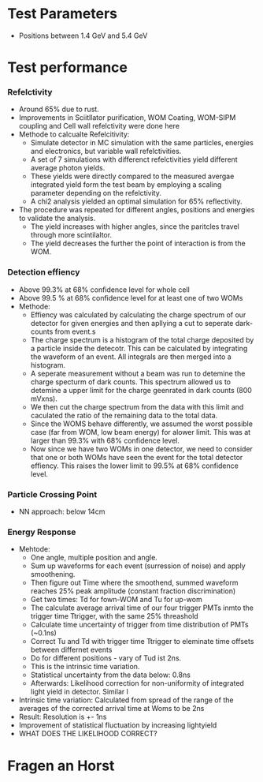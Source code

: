 # Test Parameters

- Positions between 1.4 GeV and 5.4 GeV

# Test performance

### Refelctivity

- Around 65% due to rust.
- Improvements in Sciitllator purification, WOM Coating, WOM-SIPM coupling and Cell wall refelctivity were done here
- Methode to calcualte Refelcitivity: 
	- Simulate detector in MC simulation with the same particles, energies and electronics, but variable wall refelctivities.
	- A set of 7 simulations with differenct refelctivities yield different average photon yields.
	- These yields were directly compared to the measured avergae integrated yield form the test beam by employing a scaling parameter depending on the refelctivity.
	- A chi2 analysis yielded an optimal simulation for 65% reflectivity.
- The procedure was repeated for different angles, positions and energies to validate the analysis. 
	- The yield increases with higher angles, since the paritcles travel through more scintilaltor.
	- The yield decreases the further the point of interaction is from the WOM.

### Detection effiency

- Above 99.3% at 68% confidence level for whole cell
- Above 99.5 % at 68% confidence level for at least one of two WOMs
- Methode:
	- Effiency was calculated by calculating the charge spectrum of our detector for given energies and then apllying a cut to seperate dark-counts from event.s
	- The charge spectrum is a histogram of the total charge deposited by a particle inside the detecotr. This can be calculated by integrating the waveform of an event. All integrals are then merged into a histogram.
	- A seperate measurement without a beam was run to detemine the charge specturm of dark counts. This spectrum allowed us to detemine a upper limit for the charge geenrated in dark counts (800 mVxns).
	- We then cut the charge spectrum from the data with this limit and caculated the ratio of the remaining data to the total data.
	- Since the WOMS behave differently, we assumed the worst possible case (far from WOM, low beam energy) for alower limit. This was at larger than 99.3% with 68% confidence level. 
	- Now since we have two WOMs in one detector, we need to consider that one or both WOMs have seen the event for the total detector effiency. This raises the lower limit to 99.5% at 68% confidence level.

### Particle Crossing Point

- NN approach: below 14cm

### Energy Response

- Mehtode:
	- One angle, multiple position and angle.
	- Sum up waveforms for each event (surression of noise) and apply smoothening.
	- Then figure out Time where the smoothend, summed waveform reaches 25% peak amplitude (constant fraction discrimination)
	- Get two times: Td for fown-WOM and Tu for up-wom
	- The calculate average arrival time of our four trigger PMTs inmto the trigger time Ttrigger, with the same 25% threashold
	- Calculate time uncertainty of trigger from time distribution of PMTs (~0.1ns)
	- Correct Tu and Td with trigger time Ttrigger to eleminate time offsets between differnet events
	- Do for different positions - vary of Tud ist 2ns. 
	- This is the intrinsic time variation.
	- Statistical uncertainty from the data below: 0.8ns
	- Afterwards: Likelihood correction for non-uniformity of integrated light yield in detector. Similar l
- Intrinsic time variation: Calculated from spread of the range of the averages of the corrected arrival time at Woms to be 2ns
- Result: Resolution is +- 1ns
- Improvement of statistical fluctuation by increasing lightyield
- WHAT DOES THE LIKELIHOOD CORRECT?

# Fragen an Horst